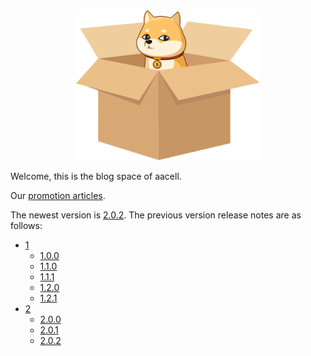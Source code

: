 <div style="text-align:center;">
  <img src="documentation/logo.svg" alt="logo" height="240px" />
</div>

Welcome, this is the blog space of aacell.

Our [promotion articles](documentation/articles.md).

The newest version is [2.0.2](release-notes/2/2.0.2/). The previous version release notes are as follows:

- [1](release-notes/1/)
  - [1.0.0](release-notes/1/1.0.0/)
  - [1.1.0](release-notes/1/1.1.0/)
  - [1.1.1](release-notes/1/1.1.1/)
  - [1.2.0](release-notes/1/1.2.0/)
  - [1.2.1](release-notes/1/1.2.1/)
- [2](release-notes/2/)
  - [2.0.0](release-notes/2/2.0/2.0.0/)
  - [2.0.1](release-notes/2/2.0/2.0.1/)
  - [2.0.2](release-notes/2/2.0/2.0.2/)

